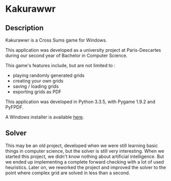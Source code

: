 # Kakurawwr

## Description
Kakurawwr is a Cross Sums game for Windows.

This application was developed as a university project at Paris-Descartes during our second year of Bachelor in Computer Science.

This game's features include, but are not limited to :
- playing randomly generated grids
- creating your own grids
- saving / loading grids
- exporting grids as PDF

This application was developed in Python 3.3.5, with Pygame 1.9.2 and PyFPDF.

A Windows installer is available [here](../../releases/latest).

## Solver

This may be an old project, developed when we were still learning basic things in computer science, but the solver is still very interesting. When we started this project, we didn't know nothing about artificial intelligence. But we ended up implementing a complete forward checking with a lot of used heuristics. Later on, we reworked the project and improved the solver to the point where complex grid are solved in less than a second.
